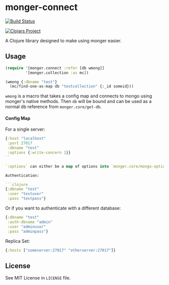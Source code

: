 # monger-connect

[![Build Status](https://travis-ci.org/Rafflecopter/monger-connect.svg?branch=master)](https://travis-ci.org/Rafflecopter/monger-connect)

[![Clojars Project](http://clojars.org/com.rafflecopter/monger-connect/latest-version.svg)](http://clojars.org/com.rafflecopter/monger-connect)

A Clojure library designed to make using monger easier.

## Usage

```clojure
(require '[monger.connect :refer [db wmong]]
         '[monger.collection :as mc])

(wmong {:dbname "test"}
  (mc/find-one-as-map db "testcollection" {:_id someid}))
```

`wmong` is a macro that takes a config map and connects to mongo using monger's native methods. Then `db` will be bound and can be used as a normal db reference from `monger.core/get-db`.

#### Config Map

For a single server:

```clojure
{:host "localhost"
 :port 27017
 :dbname "test"
 :options {:write-concern 1}}
``

`:options` can either be a map of options into `monger.core/mongo-options-builder` or a `MongoClientOptions` object you built yourself.

Authentication:

```clojure
{:dbname "test"
 :user "testuser"
 :pass "testpass"}
```

Or if you want to authenticate with a different database:

```clojure
{:dbname "test"
 :auth-dbname "admin"
 :user "adminuser"
 :pass "adminpass"}
```

Replica Set:

```clojure
{:hosts ["someserver:27017" "otherserver:27017"]}
```

## License

See MIT License in `LICENSE` file.
